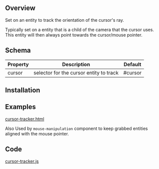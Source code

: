 ## Overview

Set on an entity to track the orientation of the cursor's ray.

Typically set on a entity that is a child of the camera that the cursor uses.  This entity will then always point towards the cursor/mouse pointer.



## Schema

| Property | Description                             | Default |
| -------- | --------------------------------------- | ------- |
| cursor   | selector for the cursor entity to track | #cursor |



## Installation

<script src="https://cdn.jsdelivr.net/gh/diarmidmackenzie/aframe-examples@latest/components/cursor-tracker.min.js"></script>



## Examples

[cursor-tracker.html](https://diarmidmackenzie.github.io/aframe-examples/component-usage/cursor-tracker.html)

Also Used by `mouse-manipulation` component to keep grabbed entities aligned with the mouse pointer.

## Code

  [cursor-tracker.js](https://github.com/diarmidmackenzie/aframe-examples/blob/main/components/cursor-tracker.js)